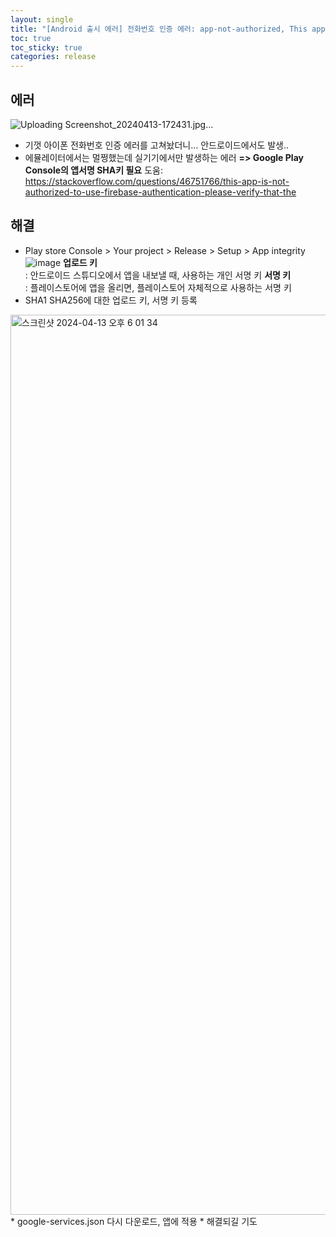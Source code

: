 ```yaml
---
layout: single
title: "[Android 출시 에러] 전화번호 인증 에러: app-not-authorized, This app is not authorized to use Firebase Authentication."
toc: true
toc_sticky: true
categories: release
---
```


## 에러
![Uploading Screenshot_20240413-172431.jpg…]()
* 기껏 아이폰 전화번호 인증 에러를 고쳐놨더니... 안드로이드에서도 발생..
* 에뮬레이터에서는 멀쩡했는데 실기기에서만 발생하는 에러
**=> Google Play Console의 앱서명 SHA키 필요**
도움: <https://stackoverflow.com/questions/46751766/this-app-is-not-authorized-to-use-firebase-authentication-please-verify-that-the>

## 해결
* Play store Console > Your project > Release > Setup > App integrity   
![image](https://github.com/KimGyeongLock/KimGyeongLock.github.io/assets/63464299/51053dc1-265e-462e-bd4b-1e7b8b6960ee)
**업로드 키**    
: 안드로이드 스튜디오에서 앱을 내보낼 때, 사용하는 개인 서명 키
**서명 키**     
: 플레이스토어에 앱을 올리면, 플레이스토어 자체적으로 사용하는 서명 키     
* SHA1 SHA256에 대한 업로드 키, 서명 키 등록   
<img width="1440" alt="스크린샷 2024-04-13 오후 6 01 34" src="https://github.com/KimGyeongLock/KimGyeongLock.github.io/assets/63464299/c1b6f30b-8b74-4a18-8e3e-b8f0a314d13a">
* google-services.json 다시 다운로드, 앱에 적용
* 해결되길 기도
